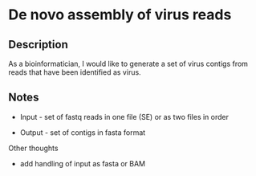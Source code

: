 # De novo assembly of virus reads

## Description

As a bioinformatician, I would like to generate a set of virus contigs from reads that have been identified as virus.

## Notes

- Input - set of fastq reads in one file (SE) or as two files in order

- Output - set of contigs in fasta format

Other thoughts

- add handling of input as fasta or BAM
